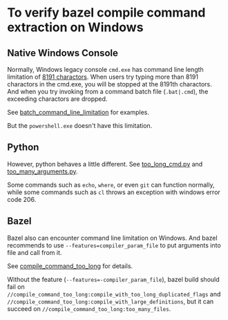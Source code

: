 # To verify bazel compile command extraction on Windows

## Native Windows Console
Normally, Windows legacy console `cmd.exe` has command line length limitation of [8191 charactors](https://docs.microsoft.com/en-us/troubleshoot/windows-client/shell-experience/command-line-string-limitation).
When users try typing more than 8191 charactors in the cmd.exe, you will be stopped at the 8191th charactors. And when you try invoking from a command batch file (`.bat|.cmd`), the exceeding charactors are dropped.

See [batch_command_line_limitation](./batch_command_line_limitation/) for examples.

But the `powershell.exe` doesn't have this limitation.


## Python

However, python behaves a little different. See [too_long_cmd.py](./batch_command_line_limitation/too_long_cmd.py) and [too_many_arguments.py](./batch_command_line_limitation/too_many_arguments.py).

Some commands such as `echo`, `where`, or even `git` can function normally, while some commands such as `cl` throws an exception with windows error code 206.


## Bazel

Bazel also can encounter command line limitation on Windows. And bazel recommends to use `--features=compiler_param_file` to put arguments into file and call from it.

See [compile_command_too_long](./compile_command_too_long/BUILD) for details.

Without the feature (`--features=-compiler_param_file`), bazel build should fail on `//compile_command_too_long:compile_with_too_long_duplicated_flags` and `//compile_command_too_long:compile_with_large_definitions`, but it can succeed on `//compile_command_too_long:too_many_files`.
